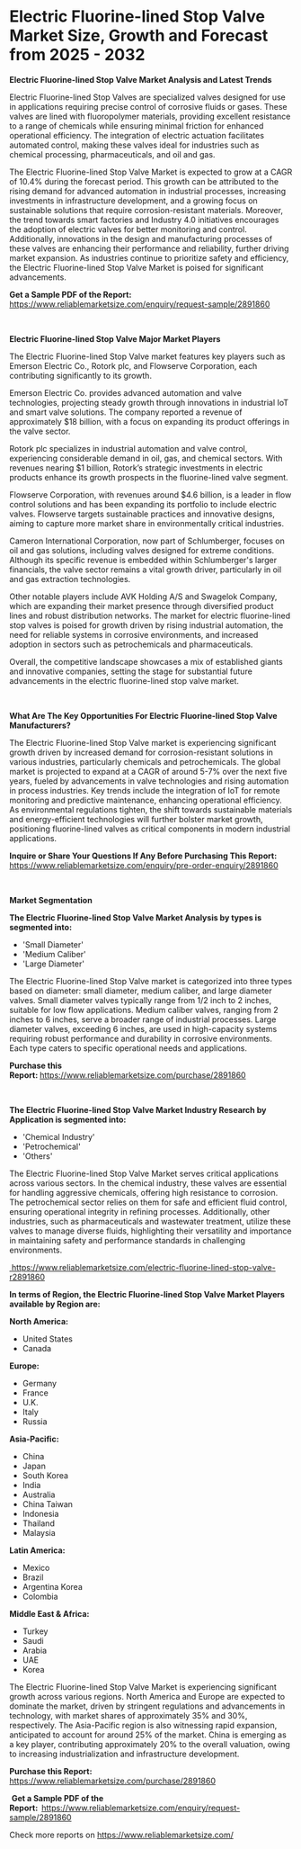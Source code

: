 <p><h1>Electric Fluorine-lined Stop Valve Market Size, Growth and Forecast from 2025 - 2032</h1></p><p><strong>Electric Fluorine-lined Stop Valve Market Analysis and Latest Trends</strong></p>
<p><p>Electric Fluorine-lined Stop Valves are specialized valves designed for use in applications requiring precise control of corrosive fluids or gases. These valves are lined with fluoropolymer materials, providing excellent resistance to a range of chemicals while ensuring minimal friction for enhanced operational efficiency. The integration of electric actuation facilitates automated control, making these valves ideal for industries such as chemical processing, pharmaceuticals, and oil and gas.</p><p>The Electric Fluorine-lined Stop Valve Market is expected to grow at a CAGR of 10.4% during the forecast period. This growth can be attributed to the rising demand for advanced automation in industrial processes, increasing investments in infrastructure development, and a growing focus on sustainable solutions that require corrosion-resistant materials. Moreover, the trend towards smart factories and Industry 4.0 initiatives encourages the adoption of electric valves for better monitoring and control. Additionally, innovations in the design and manufacturing processes of these valves are enhancing their performance and reliability, further driving market expansion. As industries continue to prioritize safety and efficiency, the Electric Fluorine-lined Stop Valve Market is poised for significant advancements.</p></p>
<p><strong>Get a Sample PDF of the Report:&nbsp;</strong> <a href="https://www.reliablemarketsize.com/enquiry/request-sample/2891860?utm_campaign=3508&utm_medium=2&utm_source=Github&utm_content=ia&utm_term=14032025&utm_id=electric-fluorine-lined-stop-valve">https://www.reliablemarketsize.com/enquiry/request-sample/2891860</a></p>
<p>&nbsp;</p>
<p><strong>Electric Fluorine-lined Stop Valve Major Market Players</strong></p>
<p><p>The Electric Fluorine-lined Stop Valve market features key players such as Emerson Electric Co., Rotork plc, and Flowserve Corporation, each contributing significantly to its growth. </p><p>Emerson Electric Co. provides advanced automation and valve technologies, projecting steady growth through innovations in industrial IoT and smart valve solutions. The company reported a revenue of approximately $18 billion, with a focus on expanding its product offerings in the valve sector.</p><p>Rotork plc specializes in industrial automation and valve control, experiencing considerable demand in oil, gas, and chemical sectors. With revenues nearing $1 billion, Rotork’s strategic investments in electric products enhance its growth prospects in the fluorine-lined valve segment.</p><p>Flowserve Corporation, with revenues around $4.6 billion, is a leader in flow control solutions and has been expanding its portfolio to include electric valves. Flowserve targets sustainable practices and innovative designs, aiming to capture more market share in environmentally critical industries.</p><p>Cameron International Corporation, now part of Schlumberger, focuses on oil and gas solutions, including valves designed for extreme conditions. Although its specific revenue is embedded within Schlumberger's larger financials, the valve sector remains a vital growth driver, particularly in oil and gas extraction technologies.</p><p>Other notable players include AVK Holding A/S and Swagelok Company, which are expanding their market presence through diversified product lines and robust distribution networks. The market for electric fluorine-lined stop valves is poised for growth driven by rising industrial automation, the need for reliable systems in corrosive environments, and increased adoption in sectors such as petrochemicals and pharmaceuticals. </p><p>Overall, the competitive landscape showcases a mix of established giants and innovative companies, setting the stage for substantial future advancements in the electric fluorine-lined stop valve market.</p></p>
<p>&nbsp;</p>
<p><strong>What Are The Key Opportunities For Electric Fluorine-lined Stop Valve Manufacturers?</strong></p>
<p><p>The Electric Fluorine-lined Stop Valve market is experiencing significant growth driven by increased demand for corrosion-resistant solutions in various industries, particularly chemicals and petrochemicals. The global market is projected to expand at a CAGR of around 5-7% over the next five years, fueled by advancements in valve technologies and rising automation in process industries. Key trends include the integration of IoT for remote monitoring and predictive maintenance, enhancing operational efficiency. As environmental regulations tighten, the shift towards sustainable materials and energy-efficient technologies will further bolster market growth, positioning fluorine-lined valves as critical components in modern industrial applications.</p></p>
<p><strong>Inquire or Share Your Questions If Any Before Purchasing This Report:</strong> <a href="https://www.reliablemarketsize.com/enquiry/pre-order-enquiry/2891860?utm_campaign=3508&utm_medium=2&utm_source=Github&utm_content=ia&utm_term=14032025&utm_id=electric-fluorine-lined-stop-valve">https://www.reliablemarketsize.com/enquiry/pre-order-enquiry/2891860</a></p>
<p>&nbsp;</p>
<p><strong>Market Segmentation</strong></p>
<p><strong>The Electric Fluorine-lined Stop Valve Market Analysis by types is segmented into:</strong></p>
<p><ul><li>'Small Diameter'</li><li>'Medium Caliber'</li><li>'Large Diameter'</li></ul></p>
<p><p>The Electric Fluorine-lined Stop Valve market is categorized into three types based on diameter: small diameter, medium caliber, and large diameter valves. Small diameter valves typically range from 1/2 inch to 2 inches, suitable for low flow applications. Medium caliber valves, ranging from 2 inches to 6 inches, serve a broader range of industrial processes. Large diameter valves, exceeding 6 inches, are used in high-capacity systems requiring robust performance and durability in corrosive environments. Each type caters to specific operational needs and applications.</p></p>
<p><strong>Purchase this Report:&nbsp;</strong><a href="https://www.reliablemarketsize.com/purchase/2891860?utm_campaign=3508&utm_medium=2&utm_source=Github&utm_content=ia&utm_term=14032025&utm_id=electric-fluorine-lined-stop-valve">https://www.reliablemarketsize.com/purchase/2891860</a></p>
<p>&nbsp;</p>
<p><strong>The Electric Fluorine-lined Stop Valve Market Industry Research by Application is segmented into:</strong></p>
<p><ul><li>'Chemical Industry'</li><li>'Petrochemical'</li><li>'Others'</li></ul></p>
<p><p>The Electric Fluorine-lined Stop Valve Market serves critical applications across various sectors. In the chemical industry, these valves are essential for handling aggressive chemicals, offering high resistance to corrosion. The petrochemical sector relies on them for safe and efficient fluid control, ensuring operational integrity in refining processes. Additionally, other industries, such as pharmaceuticals and wastewater treatment, utilize these valves to manage diverse fluids, highlighting their versatility and importance in maintaining safety and performance standards in challenging environments.</p></p>
<p><a href="https://www.reliablemarketsize.com/electric-fluorine-lined-stop-valve-r2891860?utm_campaign=3508&utm_medium=2&utm_source=Github&utm_content=ia&utm_term=14032025&utm_id=electric-fluorine-lined-stop-valve">&nbsp;https://www.reliablemarketsize.com/electric-fluorine-lined-stop-valve-r2891860</a></p>
<p><strong>In terms of Region, the Electric Fluorine-lined Stop Valve Market Players available by Region are:</strong></p>
<p>
    <p> <strong> North America: </strong>
        <ul>
            <li>United States</li>
            <li>Canada</li>
        </ul>
        </p> 
    <p> <strong> Europe: </strong>
        <ul>
            <li>Germany</li>
            <li>France</li>
            <li>U.K.</li>
            <li>Italy</li>
            <li>Russia</li>
        </ul>
        </p> 
    <p> <strong> Asia-Pacific: </strong>
        <ul>
            <li>China</li>
            <li>Japan</li>
            <li>South Korea</li>
            <li>India</li>
            <li>Australia</li>
            <li>China Taiwan</li>
            <li>Indonesia</li>
            <li>Thailand</li>
            <li>Malaysia</li>
        </ul>
        </p> 
    <p> <strong> Latin America: </strong>
        <ul>
            <li>Mexico</li>
            <li>Brazil</li>
            <li>Argentina Korea</li>
            <li>Colombia</li>
        </ul>
        </p> 
    <p> <strong> Middle East & Africa: </strong>
        <ul>
            <li>Turkey</li>
            <li>Saudi</li>
            <li>Arabia</li>
            <li>UAE</li>
            <li>Korea</li>
        </ul>
    </p>
    </p>
<p><p>The Electric Fluorine-lined Stop Valve Market is experiencing significant growth across various regions. North America and Europe are expected to dominate the market, driven by stringent regulations and advancements in technology, with market shares of approximately 35% and 30%, respectively. The Asia-Pacific region is also witnessing rapid expansion, anticipated to account for around 25% of the market. China is emerging as a key player, contributing approximately 20% to the overall valuation, owing to increasing industrialization and infrastructure development.</p></p>
<p><strong>Purchase this Report: </strong><a href="https://www.reliablemarketsize.com/purchase/2891860?utm_campaign=3508&utm_medium=2&utm_source=Github&utm_content=ia&utm_term=14032025&utm_id=electric-fluorine-lined-stop-valve">https://www.reliablemarketsize.com/purchase/2891860</a></p>
<p>&nbsp;<strong>Get a Sample PDF of the Report:&nbsp;&nbsp;</strong><a href="https://www.reliablemarketsize.com/enquiry/request-sample/2891860?utm_campaign=3508&utm_medium=2&utm_source=Github&utm_content=ia&utm_term=14032025&utm_id=electric-fluorine-lined-stop-valve">https://www.reliablemarketsize.com/enquiry/request-sample/2891860</a></p>
<p><strong></strong></p>
<p>Check more reports on <a href="https://www.reliablemarketsize.com/?utm_campaign=3508&utm_medium=2&utm_source=Github&utm_content=ia&utm_term=14032025&utm_id=electric-fluorine-lined-stop-valve">https://www.reliablemarketsize.com/</a></p>